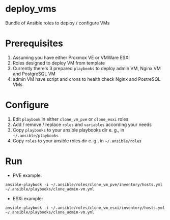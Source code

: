 # deploy_vms
Bundle of Ansible roles to deploy / configure VMs

# Prerequisites
1. Assuming you have either Proxmox VE or VMWare ESXi
2. Roles designed to deploy VM from template
3. Currently there's 3 prepared ```playbooks``` to deploy admin VM, Nginx VM and PostgreSQL VM
4. admin VM have script and crons to health check Nginx and PostreSQL VMs

# Configure
1. Edit ```playbook``` in either ```clone_vm_pve``` or ```clone_esxi``` roles
2. Add / remove / replace ```roles``` and ```variables``` according your needs
3. Copy ```playbooks``` to your ansible playbooks dir e. g., in ```~/.ansible/playbooks```
4. Copy ```roles``` to your ansible roles dir e. g., in ```~/.ansible/roles```

# Run
  - PVE example:

```ansible-playbook -i ~/.ansible/roles/clone_vm_pve/inventory/hosts.yml ~/.ansible/playbooks/clone_admin-vm.yml```
  
  - ESXi example:

```ansible-playbook -i ~/.ansible/roles/clone_vm_esxi/inventory/hosts.yml ~/.ansible/playbooks/clone_admin-vm.yml```

